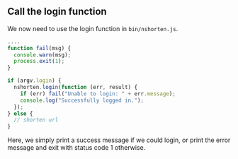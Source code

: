 ## Call the login function

We now need to use the login function in `bin/nshorten.js`.

```javascript
....
function fail(msg) {
  console.warn(msg);
  process.exit(1);
}

if (argv.login) {
  nshorten.login(function (err, result) {
    if (err) fail("Unable to login: " + err.message);
    console.log("Successfully logged in.");
  });
} else {
  // shorten url
}
```

Here, we simply print a success message if we could login,
or print the error message and exit with status code 1 otherwise.
